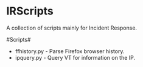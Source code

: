 IRScripts
=========

A collection of scripts mainly for Incident Response.

#Scripts#

 * ffhistory.py - Parse Firefox browser history. 
 * ipquery.py - Query VT for information on the IP.
